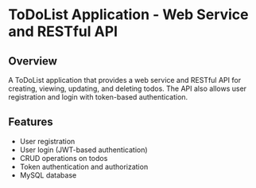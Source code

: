# ToDoList Application - Web Service and RESTful API

## Overview
A ToDoList application that provides a web service and RESTful API for creating, viewing, updating, and deleting todos. The API also allows user registration and login with token-based authentication.

## Features
- User registration
- User login (JWT-based authentication)
- CRUD operations on todos
- Token authentication and authorization
- MySQL database
